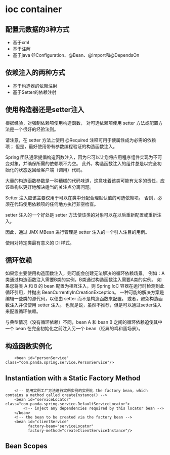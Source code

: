 # ioc container

## 配置元数据的3种方式
- 基于xml  <bean/> <beans/> 
- 基于注解
- 基于java   @Configuration、@Bean、@Import和@DependsOn

## 依赖注入的两种方式
- 基于构造器的依赖注射
- 基于Setter的依赖注射

## 使用构造器还是setter注入
根据经验，对强制依赖项使用构造函数， 对可选依赖项使用 setter 方法或配置方法是一个很好的经验法则。

请注意，在 setter 方法上使用 @Required 注释可用于使属性成为必需的依赖项； 但是，最好使用带有参数编程验证的构造函数注入。

Spring 团队通常提倡构造函数注入，因为它可以让您将应用程序组件实现为不可变对象，并确保所需的依赖项不为空。
此外，构造函数注入的组件总是以完全初始化的状态返回给客户端（调用）代码。

大量的构造函数参数是一种糟糕的代码味道，这意味着该类可能有太多的责任，应该重构以更好地解决适当的关注点分离问题。 

Setter 注入应该主要仅用于可以在类中分配合理默认值的可选依赖项。 否则，必须在代码使用依赖项的任何地方执行非空检查。

setter 注入的一个好处是 setter 方法使该类的对象可以在以后重新配置或重新注入。

因此，通过 JMX MBean 进行管理是 setter 注入的一个引人注目的用例。

使用对特定类最有意义的 DI 样式。



## 循环依赖
如果您主要使用构造函数注入，则可能会创建无法解决的循环依赖场景。
例如：A类通过构造函数注入需要B类的实例，B类通过构造函数注入需要A类的实例。
如果您将类 A 和 B 的 bean 配置为相互注入，则 Spring IoC 容器在运行时检测到此循环引用，并抛出 BeanCurrentlyInCreationException。
一种可能的解决方案是编辑一些类的源代码，以便由 setter 而不是构造函数来配置。
或者，避免构造函数注入并仅使用 setter 注入。
也就是说，虽然不推荐，但是可以通过setter注入来配置循环依赖。

与典型情况（没有循环依赖）不同，bean A 和 bean B 之间的循环依赖迫使其中一个 bean 在完全初始化之前注入另一个 bean（经典的鸡和蛋场景）。
## 构造函数实例化
```
    <bean id="personService" class="com.panda.spring.service.PersonService"/>
```
## Instantiation with a Static Factory Method
```
    <!-- 使用实例工厂方法进行实例实例的实例化 the factory bean, which contains a method called createInstance() -->
    <bean id="serviceLocator" class="com.panda.spring.service.DefaultServiceLocator">
        <!-- inject any dependencies required by this locator bean -->
    </bean>
    <!-- the bean to be created via the factory bean -->
    <bean id="clientService" 
          factory-bean="serviceLocator"
          factory-method="createClientServiceInstance"/>

```

## Bean Scopes

